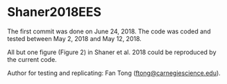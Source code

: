 # Shaner2018EES

The first commit was done on June 24, 2018. The code was coded and tested between May 2, 2018 and May 12, 2018.

All but one figure (Figure 2) in Shaner et al. 2018 could be reproduced by the current code.

Author for testing and replicating: Fan Tong (ftong@carnegiescience.edu).
